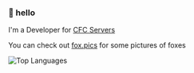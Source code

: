 ### 🦊 hello

I'm a Developer for [CFC Servers](https://github.com/cfc-servers)


You can check out [fox.pics](https://fox.pics) for some pictures of foxes  


![Top Languages](https://github-readme-stats.vercel.app/api/top-langs/?username=plally&layout=compact&theme=tokyonight)
